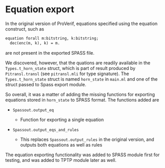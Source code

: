 # Equation export

In the original version of ProVerif, equations specified using the equation construct, such as

```ocaml
equation forall m:bitstring, k:bitstring;
  dec(enc(m, k), k) = m.
```

are not present in the exported SPASS file.

We discovered, however, that the quations are readily available in the `Types.t_horn_state` struct, which is part of result produced by `Pitransl.transl` (see `pitransl.mli` for type signature). The `Types.t_horn_state` struct is named `horn_state` in `main.ml` and one of the struct passed to Spass export module.

So overall, it was a matter of adding the missing functions for exporting equations stored in `horn_state` to SPASS format. The functions added are

- `Spassout.output_eq`

  - Function for exporting a single equation

- `Spassout.output_eqs_and_rules` 

  - This replaces `Spassout.output_rules` in the original version, and outputs both equations as well as rules

The equation exporting functionality was added to SPASS module first for testing, and was added to TPTP module later as well.

